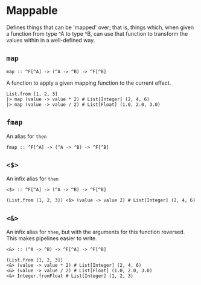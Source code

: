 # Mappable

Defines things that can be 'mapped' over; that is, things which, when given
a function from type ^A to type ^B, can use that function to transform the
values within in a well-defined way.

## `map`

```aml
map :: ^F[^A] -> (^A -> ^B) -> ^F[^B]
```

A function to apply a given mapping function to the current effect.

```aml
List.from [1, 2, 3]
|> map (value -> value * 2) # List[Integer] (2, 4, 6)
|> map (value -> value / 2) # List[Float] (1.0, 2.0, 3.0)
```

## `fmap`

An alias for `then`

```aml
fmap :: ^F[^A] -> (^A -> ^B) -> ^F[^B]
```

## `<$>`

An infix alias for `then`

```aml
<$> :: ^F[^A] -> (^A -> ^B) -> ^F[^B]
```

```aml
(List.from [1, 2, 3]) <$> (value -> value 2) # List[Integer] (2, 4, 6)
```

## `<&>`

An infix alias for `then`, but with the arguments for this function reversed.
This makes pipelines easier to write.

```aml
<&> :: (^A -> ^B) -> ^F[^A] -> ^F[^B]
```

```aml
(List.from [1, 2, 3])
<&> (value -> value * 2) # List[Integer] (2, 4, 6)
<&> (value -> value / 2) # List[Float] (1.0, 2.0, 3.0)
<&> Integer.fromFloat # List[Integer] (1, 2, 3)
```
